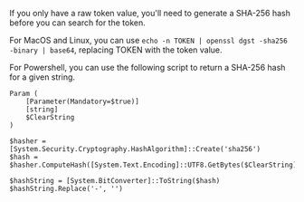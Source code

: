 If you only have a raw token value, you'll need to generate a SHA-256 hash before you can search for the token.

For MacOS and Linux, you can use `echo -n TOKEN | openssl dgst -sha256 -binary | base64`, replacing TOKEN with the token value.

For Powershell, you can use the following script to return a SHA-256 hash for a given string.

```shell copy
Param (
    [Parameter(Mandatory=$true)]
    [string]
    $ClearString
)

$hasher = [System.Security.Cryptography.HashAlgorithm]::Create('sha256')
$hash = $hasher.ComputeHash([System.Text.Encoding]::UTF8.GetBytes($ClearString))

$hashString = [System.BitConverter]::ToString($hash)
$hashString.Replace('-', '')
```
